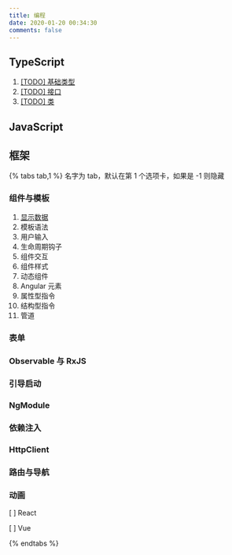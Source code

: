 ```yaml
---
title: 编程
date: 2020-01-20 00:34:30
comments: false
---
```


## TypeScript

1. [[TODO] 基础类型](/post/1e6a6145/)
2. [[TODO] 接口](/post/5951da65/)
3. [[TODO] 类](/post/f281eaca/)

## JavaScript

## 框架

{% tabs tab,1 %} 名字为 tab，默认在第 1 个选项卡，如果是 -1 则隐藏

<!-- tab Angular -->

### 组件与模板

1. [显示数据](/post/9897f818/)
2. 模板语法
3. 用户输入
4. 生命周期钩子
5. 组件交互
6. 组件样式
7. 动态组件
8. Angular 元素
9. 属性型指令
10. 结构型指令
11. 管道

### 表单

### Observable 与 RxJS

### 引导启动

### NgModule

### 依赖注入

### HttpClient

### 路由与导航

### 动画

<!-- endtab -->
<!-- tab React -->
[ ] React
<!-- endtab -->
<!-- tab Vue -->
[ ] Vue
<!-- endtab -->

{% endtabs %}
